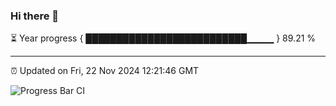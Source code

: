 ### Hi there 👋

⏳ Year progress { ██████████████████████████▁▁▁▁ } 89.21 %

---

⏰ Updated on Fri, 22 Nov 2024 12:21:46 GMT

![Progress Bar CI](https://github.com/code-lakshay/GitHub-Actions-Demo/workflows/Progress%20Bar%20CI/badge.svg)
